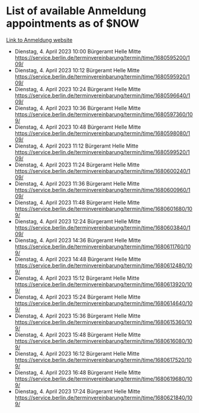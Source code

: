 # List of available Anmeldung appointments as of $NOW
[Link to Anmeldung website](https://service.berlin.de/terminvereinbarung/termin/tag.php?termin=1&anliegen[]=120686&dienstleisterlist=122210,122217,327316,122219,327312,122227,327314,122231,327346,122243,327348,122254,122252,329742,122260,329745,122262,329748,122271,327278,122273,327274,122277,327276,330436,122280,327294,122282,327290,122284,327292,122291,327270,122285,327266,122286,327264,122296,327268,150230,329760,122297,327286,122294,327284,122312,329763,122314,329775,122304,327330,122311,327334,122309,327332,317869,122281,327352,122279,329772,122283,122276,327324,122274,327326,122267,329766,122246,327318,122251,327320,122257,327322,122208,327298,122226,327300&herkunft=http%3A%2F%2Fservice.berlin.de%2Fdienstleistung%2F120686%2F)
- Dienstag, 4. April 2023 10:00 Bürgeramt Helle Mitte https://service.berlin.de/terminvereinbarung/termin/time/1680595200/109/
- Dienstag, 4. April 2023 10:12 Bürgeramt Helle Mitte https://service.berlin.de/terminvereinbarung/termin/time/1680595920/109/
- Dienstag, 4. April 2023 10:24 Bürgeramt Helle Mitte https://service.berlin.de/terminvereinbarung/termin/time/1680596640/109/
- Dienstag, 4. April 2023 10:36 Bürgeramt Helle Mitte https://service.berlin.de/terminvereinbarung/termin/time/1680597360/109/
- Dienstag, 4. April 2023 10:48 Bürgeramt Helle Mitte https://service.berlin.de/terminvereinbarung/termin/time/1680598080/109/
- Dienstag, 4. April 2023 11:12 Bürgeramt Helle Mitte https://service.berlin.de/terminvereinbarung/termin/time/1680599520/109/
- Dienstag, 4. April 2023 11:24 Bürgeramt Helle Mitte https://service.berlin.de/terminvereinbarung/termin/time/1680600240/109/
- Dienstag, 4. April 2023 11:36 Bürgeramt Helle Mitte https://service.berlin.de/terminvereinbarung/termin/time/1680600960/109/
- Dienstag, 4. April 2023 11:48 Bürgeramt Helle Mitte https://service.berlin.de/terminvereinbarung/termin/time/1680601680/109/
- Dienstag, 4. April 2023 12:24 Bürgeramt Helle Mitte https://service.berlin.de/terminvereinbarung/termin/time/1680603840/109/
- Dienstag, 4. April 2023 14:36 Bürgeramt Helle Mitte https://service.berlin.de/terminvereinbarung/termin/time/1680611760/109/
- Dienstag, 4. April 2023 14:48 Bürgeramt Helle Mitte https://service.berlin.de/terminvereinbarung/termin/time/1680612480/109/
- Dienstag, 4. April 2023 15:12 Bürgeramt Helle Mitte https://service.berlin.de/terminvereinbarung/termin/time/1680613920/109/
- Dienstag, 4. April 2023 15:24 Bürgeramt Helle Mitte https://service.berlin.de/terminvereinbarung/termin/time/1680614640/109/
- Dienstag, 4. April 2023 15:36 Bürgeramt Helle Mitte https://service.berlin.de/terminvereinbarung/termin/time/1680615360/109/
- Dienstag, 4. April 2023 15:48 Bürgeramt Helle Mitte https://service.berlin.de/terminvereinbarung/termin/time/1680616080/109/
- Dienstag, 4. April 2023 16:12 Bürgeramt Helle Mitte https://service.berlin.de/terminvereinbarung/termin/time/1680617520/109/
- Dienstag, 4. April 2023 16:48 Bürgeramt Helle Mitte https://service.berlin.de/terminvereinbarung/termin/time/1680619680/109/
- Dienstag, 4. April 2023 17:24 Bürgeramt Helle Mitte https://service.berlin.de/terminvereinbarung/termin/time/1680621840/109/
